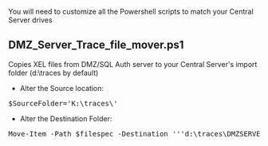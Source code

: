 You will need to customize all the Powershell scripts to match your Central Server drives

<h2> DMZ_Server_Trace_file_mover.ps1</h2>
Copies XEL files from DMZ/SQL Auth server to your Central Server's import folder (d:\traces by default)<br>

* Alter the Source location:
<pre>
$SourceFolder='K:\traces\'
</pre>

* Alter the Destination Folder:
<pre>
Move-Item -Path $filespec -Destination '''d:\traces\DMZSERVER1''' -Force -ErrorAction SilentlyContinue -WarningAction SilentlyContinue
</pre>
